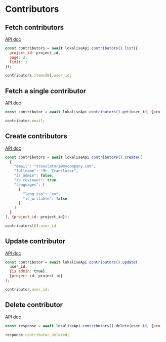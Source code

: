 # Contributors

## Fetch contributors

[API doc](https://app.lokalise.com/api2docs/curl/#transition-list-all-contributors-get)

```js
const contributors = await lokaliseApi.contributors().list({
  project_id: project_id,
  page: 2,
  limit: 3
});

contributors.items[0].user_id;
```

## Fetch a single contributor

[API doc](https://app.lokalise.com/api2docs/curl/#transition-retrieve-a-contributor-get)

```js
const contributor = await lokaliseApi.contributors().get(user_id, {project_id: project_id});

contributor.email;
```

## Create contributors

[API doc](https://app.lokalise.com/api2docs/curl/#transition-create-contributors-post)

```js
const contributors = await lokaliseApi.contributors().create([
  {
    "email": "translator2@mycompany.com",
    "fullname": "Mr. Translator",
    "is_admin": false,
    "is_reviewer": true,
    "languages": [
      {
        "lang_iso": "en",
        "is_writable": false
      }
    ]
  }
], {project_id: project_id});

contributors[0].user_id
```

## Update contributor

[API doc](https://app.lokalise.com/api2docs/curl/#transition-update-a-contributor-put)

```js
const contributor = await lokaliseApi.contributors().update(
  user_id,
  {is_admin: true},
  {project_id: project_id}
);

contributor.user_id;
```

## Delete contributor

[API doc](https://app.lokalise.com/api2docs/curl/#transition-delete-a-contributor-delete)

```js
const response = await lokaliseApi.contributors().delete(user_id, {project_id: project_id});

response.contributor_deleted;
```
